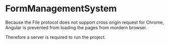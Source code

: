 # FormManagementSystem

Because the File protocol does not support cross origin request for Chrome, Angular is prevented from loading the pages from mordern browser.

Therefore a server is required to run the project.
